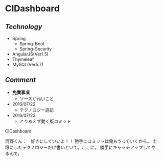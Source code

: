 # CIDashboard

## *Technology*

  * Spring
    * Spring-Boot
    * Spring-Security
  * AngularJS(Ver1.5)
  * Thymeleaf
  * MySQL(Ver5.7)

## *Comment*
  * __免責事項__
    * ソースが汚いこと
  * 2016/07/22
    * テクノロジー追記
  * 2016/07/23
    * とりあえず動く版コミット

CIDashboard

河野くん：　好きにしていいよ！！
勝手にコミットは俺もうっていくから。
土壌にしたテクノロジーだけ書いといて。ここに。
勝手にキャッチアップしてやるんで。
